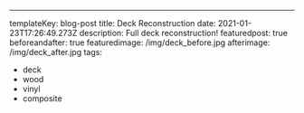 ---
templateKey: blog-post
title: Deck Reconstruction
date: 2021-01-23T17:26:49.273Z
description: Full deck reconstruction!
featuredpost: true
beforeandafter: true
featuredimage: /img/deck_before.jpg
afterimage: /img/deck_after.jpg
tags:
  - deck
  - wood
  - vinyl
  - composite